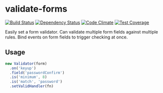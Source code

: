 # validate-forms

[![Build Status](https://travis-ci.org/cyrandy/validate-forms.svg?branch=master)](https://travis-ci.org/cyrandy/validate-forms)
[![Dependency Status](https://gemnasium.com/cyrandy/validate-forms.svg)](https://gemnasium.com/cyrandy/validate-forms)
[![Code Climate](https://codeclimate.com/github/cyrandy/validate-forms/badges/gpa.svg)](https://codeclimate.com/github/cyrandy/validate-forms)
[![Test Coverage](https://codeclimate.com/github/cyrandy/validate-forms/badges/coverage.svg)](https://codeclimate.com/github/cyrandy/validate-forms/coverage)

Easily set a form validator.
Can validate multiple form fields against multiple rules. Bind events on form fields to trigger checking at once.

## Usage
```javascript
new Validator(form)
  .on('keyup')
  .field('passwordConfirm')
  .is('minimum', 8)
  .is('match', 'password')
  .setValidHandler(fn)
```
